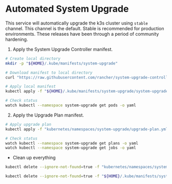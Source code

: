 # Automated System Upgrade

This service will automatically upgrade the k3s cluster using `stable` channel. This channel is the default. Stable is recommended for production environments. These releases have been through a period of community hardening.

1. Apply the System Upgrade Controller manifest.

```sh
# Create local directory
mkdir -p "${HOME}/.kube/manifests/system-upgrade"

# Download manifest to local directory
curl "https://raw.githubusercontent.com/rancher/system-upgrade-controller/master/manifests/system-upgrade-controller.yaml" -o "${HOME}/.kube/manifests/system-upgrade/system-upgrade-controller.yaml"

# Apply local manifest
kubectl apply -f "${HOME}/.kube/manifests/system-upgrade/system-upgrade-controller.yaml"

# Check status
watch kubectl --namespace system-upgrade get pods -o yaml
```

2. Apply the Upgrade Plan manifest.

```sh
# Apply upgrade plan
kubectl apply -f "kubernetes/namespaces/system-upgrade/upgrade-plan.yml"

# Check status
watch kubectl --namespace system-upgrade get plans -o yaml
watch kubectl --namespace system-upgrade get jobs -o yaml
```

* Clean up everything

```sh
kubectl delete --ignore-not-found=true -f "kubernetes/namespaces/system-upgrade/upgrade-plan.yml"

kubectl delete --ignore-not-found=true -f "${HOME}/.kube/manifests/system-upgrade/system-upgrade-controller.yaml"
```
